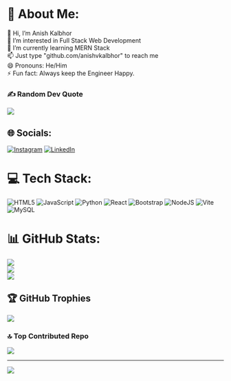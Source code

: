 # 💫 About Me:
👋 Hi, I’m Anish Kalbhor<br>👀 I’m interested in Full Stack Web Development<br>🌱 I’m currently learning MERN Stack<br>📫 Just type "github.com/anishvkalbhor" to reach me<br>😄 Pronouns: He/Him<br>⚡ Fun fact: Always keep the Engineer Happy.

### ✍️ Random Dev Quote
![](https://quotes-github-readme.vercel.app/api?type=horizontal&theme=radical)

## 🌐 Socials:
[![Instagram](https://img.shields.io/badge/Instagram-%23E4405F.svg?logo=Instagram&logoColor=white)](https://instagram.com/anish.zip) [![LinkedIn](https://img.shields.io/badge/LinkedIn-%230077B5.svg?logo=linkedin&logoColor=white)](https://linkedin.com/in/anishvkalbhor) 

# 💻 Tech Stack:
![HTML5](https://img.shields.io/badge/html5-%23E34F26.svg?style=for-the-badge&logo=html5&logoColor=white) ![JavaScript](https://img.shields.io/badge/javascript-%23323330.svg?style=for-the-badge&logo=javascript&logoColor=%23F7DF1E) ![Python](https://img.shields.io/badge/python-3670A0?style=for-the-badge&logo=python&logoColor=ffdd54) ![React](https://img.shields.io/badge/react-%2320232a.svg?style=for-the-badge&logo=react&logoColor=%2361DAFB) ![Bootstrap](https://img.shields.io/badge/bootstrap-%238511FA.svg?style=for-the-badge&logo=bootstrap&logoColor=white) ![NodeJS](https://img.shields.io/badge/node.js-6DA55F?style=for-the-badge&logo=node.js&logoColor=white) ![Vite](https://img.shields.io/badge/vite-%23646CFF.svg?style=for-the-badge&logo=vite&logoColor=white) ![MySQL](https://img.shields.io/badge/mysql-4479A1.svg?style=for-the-badge&logo=mysql&logoColor=white)
# 📊 GitHub Stats:
![](https://github-readme-stats.vercel.app/api?username=anishvkalbhor&theme=tokyonight&hide_border=false&include_all_commits=false&count_private=false)<br/>
![](https://github-readme-streak-stats.herokuapp.com/?user=anishvkalbhor&theme=tokyonight&hide_border=false)<br/>
![](https://github-readme-stats.vercel.app/api/top-langs/?username=anishvkalbhor&theme=tokyonight&hide_border=false&include_all_commits=false&count_private=false&layout=compact)

## 🏆 GitHub Trophies
![](https://github-profile-trophy.vercel.app/?username=anishvkalbhor&theme=radical&no-frame=false&no-bg=true&margin-w=4)


### 🔝 Top Contributed Repo
![](https://github-contributor-stats.vercel.app/api?username=anishvkalbhor&limit=5&theme=dark&combine_all_yearly_contributions=true)

---
[![](https://visitcount.itsvg.in/api?id=anishvkalbhor&icon=9&color=1)](https://visitcount.itsvg.in)

<!-- Proudly created with GPRM ( https://gprm.itsvg.in ) -->
